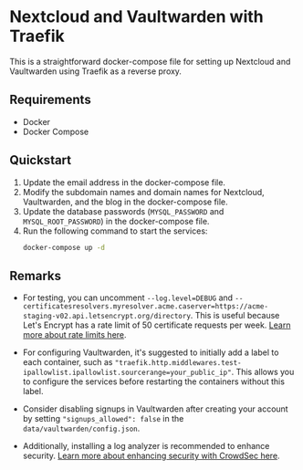 # Nextcloud and Vaultwarden with Traefik

This is a straightforward docker-compose file for setting up Nextcloud and Vaultwarden using Traefik as a reverse proxy.

## Requirements

- Docker
- Docker Compose

## Quickstart

1. Update the email address in the docker-compose file.
2. Modify the subdomain names and domain names for Nextcloud, Vaultwarden, and the blog in the docker-compose file.
3. Update the database passwords (`MYSQL_PASSWORD` and `MYSQL_ROOT_PASSWORD`) in the docker-compose file.
4. Run the following command to start the services:
   ```bash
   docker-compose up -d
   ```

## Remarks

- For testing, you can uncomment `--log.level=DEBUG` and `--certificatesresolvers.myresolver.acme.caserver=https://acme-staging-v02.api.letsencrypt.org/directory`. This is useful because Let's Encrypt has a rate limit of 50 certificate requests per week. [Learn more about rate limits here](https://letsencrypt.org/docs/rate-limits/).

- For configuring Vaultwarden, it's suggested to initially add a label to each container, such as `"traefik.http.middlewares.test-ipallowlist.ipallowlist.sourcerange=your_public_ip"`. This allows you to configure the services before restarting the containers without this label.

- Consider disabling signups in Vaultwarden after creating your account by setting `"signups_allowed": false` in the `data/vaultwarden/config.json`.

- Additionally, installing a log analyzer is recommended to enhance security. [Learn more about enhancing security with CrowdSec here](https://www.crowdsec.net/blog/enhance-docker-compose-security).